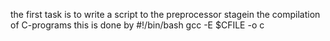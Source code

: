 the first task is to write a script to the preprocessor stagein the compilation of C-programs this is done by 
#!/bin/bash
gcc -E $CFILE -o c

